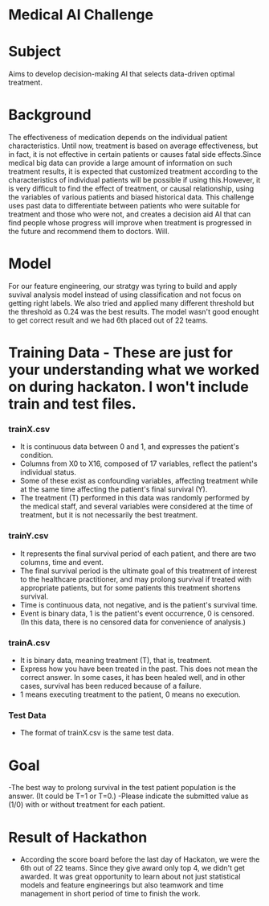 # Medical AI Challenge

# Subject
Aims to develop decision-making AI that selects data-driven optimal treatment.

# Background
The effectiveness of medication depends on the individual patient characteristics. Until now, treatment is based on average effectiveness, but in fact, it is not effective in certain patients or causes fatal side effects.Since medical big data can provide a large amount of information on such treatment results, it is expected that customized treatment according to the characteristics of individual patients will be possible if using this.However, it is very difficult to find the effect of treatment, or causal relationship, using the variables of various patients and biased historical data. This challenge uses past data to differentiate between patients who were suitable for treatment and those who were not, and creates a decision aid AI that can find people whose progress will improve when treatment is progressed in the future and recommend them to doctors. Will.

# Model 

For our feature engineering, our stratgy was tyring to build and apply suvival analysis model instead of using classification and not focus on getting right labels. We also tried and applied many different threshold but the threshold as 0.24 was the best results. The model wasn't good enought to get correct result and we had 6th placed out of 22 teams.


# Training Data - These are just for your understanding what we worked on during hackaton. I won't include train and test files. 

### trainX.csv
-	It is continuous data between 0 and 1, and expresses the patient's condition.
-	Columns from X0 to X16, composed of 17 variables, reflect the patient's individual status.
-	Some of these exist as confounding variables, affecting treatment while at the same time affecting the patient's final survival (Y).
-	The treatment (T) performed in this data was randomly performed by the medical staff, and several variables were considered at the time of treatment, but it is not necessarily the best treatment.

### trainY.csv
-	It represents the final survival period of each patient, and there are two columns, time and event.
-	The final survival period is the ultimate goal of this treatment of interest to the healthcare practitioner, and may prolong survival if treated with appropriate patients, but for some patients this treatment shortens survival.
-	Time is continuous data, not negative, and is the patient's survival time.
-	Event is binary data, 1 is the patient's event occurrence, 0 is censored. (In this data, there is no censored data for convenience of analysis.)	

### trainA.csv
-	It is binary data, meaning treatment (T), that is, treatment.
-	Express how you have been treated in the past. This does not mean the correct answer. In some cases, it has been healed well, and in other cases, survival has been reduced because of a failure.
-	1 means executing treatment to the patient, 0 means no execution.

### Test Data
-	The format of trainX.csv is the same test data.

# Goal
-The best way to prolong survival in the test patient population is the answer. (It could be T=1 or T=0.)
-Please indicate the submitted value as (1/0) with or without treatment for each patient.

# Result of Hackathon
- According the score board before the last day of Hackaton, we were the 6th out of 22 teams. Since they give award only top 4, we didn't get awarded. It was great opportunity to learn about not just statistical models and feature engineerings but also teamwork and time management in short period of time to finish the work.   
